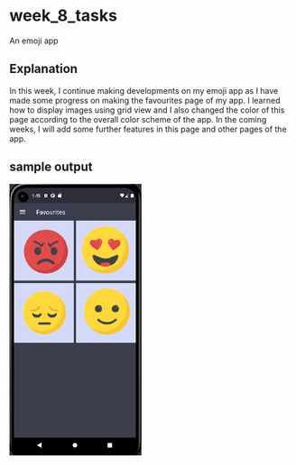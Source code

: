 # week_8_tasks

An emoji app

## Explanation

In this week, I continue making developments on my emoji app as I have made
some progress on making the favourites page of my app. I learned how to
display images using grid view and I also changed the color of this page
according to the overall color scheme of the app. In the coming weeks, I 
will add some further features in this page and other pages of the app.

## sample output

![img_1.png](img.png)
